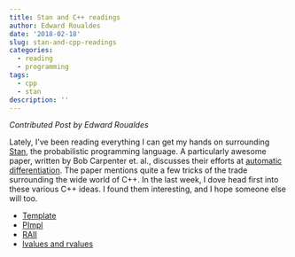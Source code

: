 ```yaml
---
title: Stan and C++ readings
author: Edward Roualdes
date: '2018-02-18'
slug: stan-and-cpp-readings
categories:
  - reading
  - programming
tags:
  - cpp
  - stan
description: ''
---
```


_Contributed Post by Edward Roualdes_


Lately, I've been reading everything I can get my hands on surrounding [Stan](http://mc-stan.org/), the probabilistic programming language.  A particularly awesome paper, written by Bob Carpenter et. al., discusses their efforts at [automatic differentiation](https://arxiv.org/abs/1509.07164). The paper mentions quite a few tricks of the trade surrounding the wide world of C++.  In the last week, I dove head first into these various C++ ideas.  I found them interesting, and I hope someone else will too.

* [Template](https://eli.thegreenplace.net/2011/04/22/c-template-syntax-patterns)
* [PImpl](http://en.cppreference.com/w/cpp/language/pimpl)
* [RAII](http://en.cppreference.com/w/cpp/language/raii)
* [lvalues and rvalues](https://eli.thegreenplace.net/2011/12/15/understanding-lvalues-and-rvalues-in-c-and-c)
